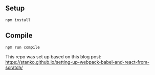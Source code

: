Setup
---

```
npm install
```

Compile
---

```
npm run compile
```

This repo was set up based on this blog post:
https://stanko.github.io/setting-up-webpack-babel-and-react-from-scratch/

